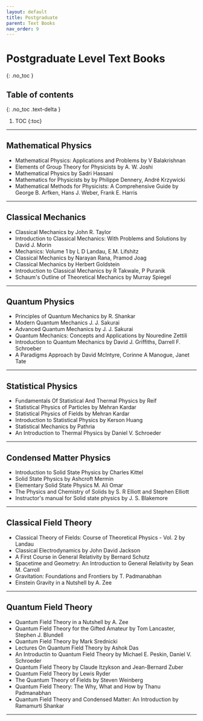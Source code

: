 ```yaml
---
layout: default
title: Postgraduate
parent: Text Books
nav_order: 9
---
```

#  Postgraduate Level Text Books
{: .no_toc }

## Table of contents
{: .no_toc .text-delta }

1. TOC
{:toc}

---
## Mathematical Physics

- Mathematical Physics: Applications and Problems by V Balakrishnan
- Elements of Group Theory for Physicists by A. W. Joshi
- Mathematical Physics by Sadri Hassani
- Mathematics for Physicists by by Philippe Dennery, André Krzywicki
- Mathematical Methods for Physicists: A Comprehensive Guide by George B. Arfken, Hans J. Weber, Frank E. Harris

---

## Classical Mechanics

- Classical Mechanics by John R. Taylor
- Introduction to Classical Mechanics: With Problems and Solutions by David J. Morin
- Mechanics: Volume 1 by L D Landau, E.M. Lifshitz
- Classical Mechanics by Narayan Rana, Pramod Joag 
- Classical Mechanics by Herbert Goldstein
- Introduction to Classical Mechanics by R Takwale, P Puranik
- Schaum's Outline of Theoretical Mechanics by Murray Spiegel

---

## Quantum Physics
- Principles of Quantum Mechanics by R. Shankar
- Modern Quantum Mechanics J. J. Sakurai
- Advanced Quantum Mechanics by J. J. Sakurai
- Quantum Mechanics: Concepts and Applications by Nouredine Zettili 
- Introduction to Quantum Mechanics by David J. Griffiths, Darrell F. Schroeber
- A Paradigms Approach by David McIntyre, Corinne A Manogue, Janet Tate 

---

## Statistical Physics
- Fundamentals Of Statistical And Thermal Physics by Reif
- Statistical Physics of Particles by Mehran Kardar
- Statistical Physics of Fields by Mehran Kardar
- Introduction to Statistical Physics by Kerson Huang
- Statistical Mechanics by Pathria 
- An Introduction to Thermal Physics by Daniel V. Schroeder

---
## Condensed Matter Physics
- Introduction to Solid State Physics by Charles Kittel
- Solid State Physics by Ashcroft Mermin
- Elementary Solid State Physics M. Ali Omar
- The Physics and Chemistry of Solids by S. R Elliott and Stephen Elliott
- Instructor's manual for Solid state physics by J. S. Blakemore

---

## Classical Field Theory
- Classical Theory of Fields: Course of Theoretical Physics - Vol. 2 by Landau
- Classical Electrodynamics by John David Jackson
- A First Course in General Relativity by Bernard Schutz
- Spacetime and Geometry: An Introduction to General Relativity by Sean M. Carroll
- Gravitation: Foundations and Frontiers by T. Padmanabhan
- Einstein Gravity in a Nutshell by A. Zee 


---

## Quantum Field Theory

- Quantum Field Theory in a Nutshell by A. Zee
- Quantum Field Theory for the Gifted Amateur by Tom Lancaster, Stephen J. Blundell
- Quantum Field Theory by Mark Srednicki
- Lectures On Quantum Field Theory by Ashok Das 
- An Introductin to Quantum Field Theory by Michael E. Peskin, Daniel V. Schroeder
- Quantum Field Theory by Claude Itzykson and Jean-Bernard Zuber
- Quantum Field Theory by Lewis Ryder
- The Quantum Theory of Fields by Steven Weinberg
- Quantum Field Theory: The Why, What and How by Thanu Padmanabhan
- Quantum Field Theory and Condensed Matter: An Introduction by Ramamurti Shankar


---
